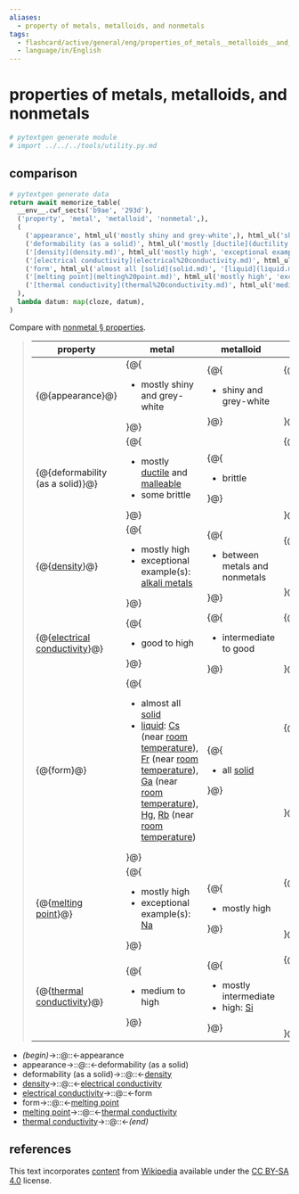```yaml
---
aliases:
  - property of metals, metalloids, and nonmetals
tags:
  - flashcard/active/general/eng/properties_of_metals__metalloids__and_nonmetals
  - language/in/English
---
```


# properties of metals, metalloids, and nonmetals

```Python
# pytextgen generate module
# import ../../../tools/utility.py.md
```

## comparison

```Python
# pytextgen generate data
return await memorize_table(
  __env__.cwf_sects('b9ae', '293d'),
  ('property', 'metal', 'metalloid', 'nonmetal',),
  (
    ('appearance', html_ul('mostly shiny and grey-white',), html_ul('shiny and grey-white',), html_ul('mostly dull',),),
    ('deformability (as a solid)', html_ul('mostly [ductile](ductility.md) and [malleable](malleability.md)', 'some brittle',), html_ul('brittle',), html_ul('brittle', 'some non-brittle'),),
    ('[density](density.md)', html_ul('mostly high', 'exceptional example(s): [alkali metals](alkali%20metal.md)',), html_ul('between metals and nonmetals',), html_ul('mostly low'),),
    ('[electrical conductivity](electrical%20conductivity.md)', html_ul('good to high',), html_ul('intermediate to good',), html_ul('poor to good',),),
    ('form', html_ul('almost all [solid](solid.md)', '[liquid](liquid.md): [Cs](caesium.md) (near [room temperature](room%20tempeature.md)), [Fr](francium.md) (near [room temperature](room%20tempeature.md)), [Ga](gallium.md) (near [room temperature](room%20tempeature.md)), [Hg](mercury%20(element).md), [Rb](rubidium.md) (near [room temperature](room%20tempeature.md))',), html_ul('all [solid](solid.md)',), html_ul('mostly [gas](gas.md)', '[solid](solid.md): [C](carbon.md), [I](iodine.md), [P](phosphorus.md), [Se](selenium.md)', '[liquid](liquid.md): [Br](bromine.md)',),),
    ('[melting point](melting%20point.md)', html_ul('mostly high', 'exceptional example(s): [Na](sodium.md)',), html_ul('mostly high',), html_ul('mostly low',),),
    ('[thermal conductivity](thermal%20conductivity.md)', html_ul('medium to high',), html_ul('mostly intermediate', 'high: [Si](silicon.md)',), html_ul('almost negligible to very high',),),
  ),
  lambda datum: map(cloze, datum),
)
```

Compare with [nonmetal § properties](nonmetal.md#properties).

<!--pytextgen generate section="b9ae"--><!-- The following content is generated at 2023-03-20T16:20:31.202605+08:00. Any edits will be overridden! -->

> | property | metal | metalloid | nonmetal |
> |-|-|-|-|
> | {@{appearance}@} | {@{<ul><li>mostly shiny and grey-white</li></ul>}@} | {@{<ul><li>shiny and grey-white</li></ul>}@} | {@{<ul><li>mostly dull</li></ul>}@} |
> | {@{deformability (as a solid)}@} | {@{<ul><li>mostly [ductile](ductility.md) and [malleable](malleability.md)</li><li>some brittle</li></ul>}@} | {@{<ul><li>brittle</li></ul>}@} | {@{<ul><li>brittle</li><li>some non-brittle</li></ul>}@} |
> | {@{[density](density.md)}@} | {@{<ul><li>mostly high</li><li>exceptional example(s): [alkali metals](alkali%20metal.md)</li></ul>}@} | {@{<ul><li>between metals and nonmetals</li></ul>}@} | {@{<ul><li>mostly low</li></ul>}@} |
> | {@{[electrical conductivity](electrical%20conductivity.md)}@} | {@{<ul><li>good to high</li></ul>}@} | {@{<ul><li>intermediate to good</li></ul>}@} | {@{<ul><li>poor to good</li></ul>}@} |
> | {@{form}@} | {@{<ul><li>almost all [solid](solid.md)</li><li>[liquid](liquid.md): [Cs](caesium.md) (near [room temperature](room%20tempeature.md)), [Fr](francium.md) (near [room temperature](room%20tempeature.md)), [Ga](gallium.md) (near [room temperature](room%20tempeature.md)), [Hg](mercury%20(element).md), [Rb](rubidium.md) (near [room temperature](room%20tempeature.md))</li></ul>}@} | {@{<ul><li>all [solid](solid.md)</li></ul>}@} | {@{<ul><li>mostly [gas](gas.md)</li><li>[solid](solid.md): [C](carbon.md), [I](iodine.md), [P](phosphorus.md), [Se](selenium.md)</li><li>[liquid](liquid.md): [Br](bromine.md)</li></ul>}@} |
> | {@{[melting point](melting%20point.md)}@} | {@{<ul><li>mostly high</li><li>exceptional example(s): [Na](sodium.md)</li></ul>}@} | {@{<ul><li>mostly high</li></ul>}@} | {@{<ul><li>mostly low</li></ul>}@} |
> | {@{[thermal conductivity](thermal%20conductivity.md)}@} | {@{<ul><li>medium to high</li></ul>}@} | {@{<ul><li>mostly intermediate</li><li>high: [Si](silicon.md)</li></ul>}@} | {@{<ul><li>almost negligible to very high</li></ul>}@} | <!--SR:!2027-01-02,982,330!2025-10-21,637,270!2027-08-18,965,250!2026-11-03,883,290!2025-11-17,607,270!2026-02-21,689,290!2027-12-18,1034,250!2026-05-28,704,250!2030-07-12,2021,330!2028-01-28,1122,270!2025-11-30,431,230!2030-09-24,1942,290!2025-10-14,650,310!2025-12-12,349,230!2025-11-05,238,150!2025-12-16,186,170!2027-04-06,1050,330!2025-09-09,29,130!2025-12-13,750,330!2027-02-20,802,230!2031-04-09,2228,330!2027-06-16,924,250!2025-11-12,290,170!2028-11-29,1465,290!2028-05-18,1457,350!2027-12-26,1009,230!2026-07-14,380,170!2026-02-02,622,250-->

<!--/pytextgen-->

<!--pytextgen generate section="293d"--><!-- The following content is generated at 2024-01-04T20:17:52.491478+08:00. Any edits will be overridden! -->

- _(begin)_→::@::←appearance <!--SR:!2026-12-13,965,330!2028-04-15,1430,350-->
- appearance→::@::←deformability (as a solid) <!--SR:!2026-01-08,497,250!2026-06-09,481,270-->
- deformability (as a solid)→::@::←[density](density.md) <!--SR:!2026-03-01,768,290!2028-10-23,1199,290-->
- [density](density.md)→::@::←[electrical conductivity](electrical%20conductivity.md) <!--SR:!2029-03-24,1621,310!2026-05-08,318,170-->
- [electrical conductivity](electrical%20conductivity.md)→::@::←form <!--SR:!2026-06-26,752,270!2026-04-20,538,230-->
- form→::@::←[melting point](melting%20point.md) <!--SR:!2025-12-17,276,170!2027-04-21,676,210-->
- [melting point](melting%20point.md)→::@::←[thermal conductivity](thermal%20conductivity.md) <!--SR:!2031-02-23,2036,290!2026-11-18,506,190-->
- [thermal conductivity](thermal%20conductivity.md)→::@::←_(end)_ <!--SR:!2027-03-13,1032,330!2026-11-06,738,290-->

<!--/pytextgen-->

## references

This text incorporates [content](https://en.wikipedia.org/wiki/properties_of_metals,_metalloids,_and_nonmetals) from [Wikipedia](Wikipedia.md) available under the [CC BY-SA 4.0](https://creativecommons.org/licenses/by-sa/4.0/) license.
